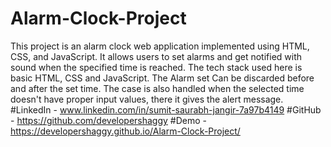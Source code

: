 # Alarm-Clock-Project
This project is an alarm clock web application implemented using HTML, CSS, and JavaScript. It allows users to set alarms and get notified with sound when the specified time is reached.
The tech stack used here is basic HTML, CSS and JavaScript. The Alarm set Can be discarded before and after the set time. The case is also handled when the selected time doesn't have proper input values, there it gives the alert message.
#LinkedIn - www.linkedin.com/in/sumit-saurabh-jangir-7a97b4149
#GitHub - https://github.com/developershaggy
#Demo - https://developershaggy.github.io/Alarm-Clock-Project/

